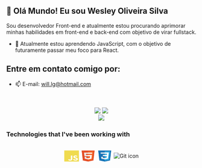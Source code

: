 ## 👋 Olá Mundo! Eu sou Wesley Oliveira Silva
Sou desenvolvedor Front-end e atualmente estou procurando aprimorar minhas habilidades em front-end e back-end com objetivo de virar fullstack.

- 🌱 Atualmente estou aprendendo JavaScript, com o objetivo de futuramente passar meu foco para React.

## Entre em contato comigo por:

- 📫 E-mail: <a href="mailto:will.lg@hotmail.com"> will.lg@hotmail.com </a>



</br>
</br>
<div align="center">
  <img src="https://github-readme-stats.vercel.app/api?username=wesleyoliveirabsb&show_icons=true&theme=radical&include_all_commits=true&count_private=true"/>
  <img height=195px src="https://github-readme-stats.vercel.app/api/top-langs/?username=wesleyoliveirabsb&layout=compact&langs_count=7&theme=radical"/>
</div>
<div align='center'>
    <img src="http://github-readme-streak-stats.herokuapp.com?user=wesleyoliveirabsb&theme=radical&date_format=M%20j%5B%2C%20Y%5D">
</div>    



### Technologies that I've been working with
 <div align="center">
     <div style="display: inline_block margin-left:auto margin-rigth:auto"><br> 
       <img align="center" alt="JavaScript icon" height="30" width="40" src="https://raw.githubusercontent.com/devicons/devicon/master/icons/javascript/javascript-plain.svg">   
       <img align="center" alt="HTML icon" height="30" width="40" src="https://raw.githubusercontent.com/devicons/devicon/master/icons/html5/html5-original.svg">
       <img align="center" alt="CSS icon" height="30" width="40" src="https://raw.githubusercontent.com/devicons/devicon/master/icons/css3/css3-original.svg">
       <img align="center" alt="Git icon" height="30" width="40" src="https://cdn.jsdelivr.net/gh/devicons/devicon/icons/git/git-original.svg">
</div>